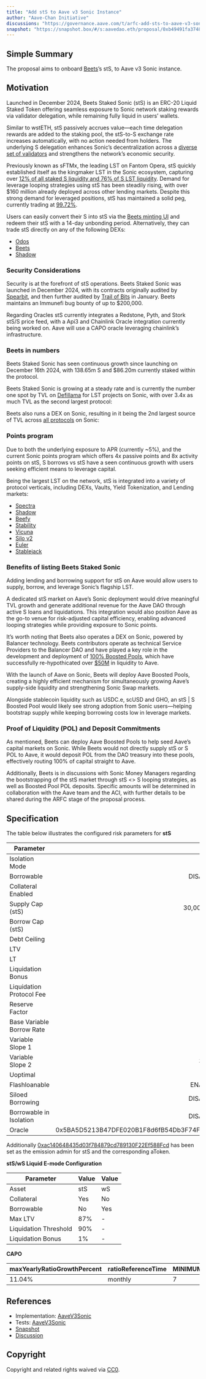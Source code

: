 ```yaml
---
title: "Add stS to Aave v3 Sonic Instance"
author: "Aave-Chan Initiative"
discussions: "https://governance.aave.com/t/arfc-add-sts-to-aave-v3-sonic-instance/21445"
snapshot: "https://snapshot.box/#/s:aavedao.eth/proposal/0xb49491fa374865c309723a992da4d2b1f24e96f310b8842a01cf6215a48e5c6d"
---
```


## Simple Summary

The proposal aims to onboard [Beets](https://beets.fi/)’s stS, to Aave v3 Sonic instance.

## Motivation

Launched in December 2024, Beets Staked Sonic (stS) is an ERC-20 Liquid Staked Token offering seamless exposure to Sonic network staking rewards via validator delegation, while remaining fully liquid in users’ wallets.

Similar to wstETH, stS passively accrues value—each time delegation rewards are added to the staking pool, the stS-to-S exchange rate increases automatically, with no action needed from holders. The underlying S delegation enhances Sonic’s decentralization across a [diverse set of validators](https://dune.com/queries/4534324/7569460) and strengthens the network’s economic security.

Previously known as sFTMx, the leading LST on Fantom Opera, stS quickly established itself as the kingmaker LST in the Sonic ecosystem, capturing over [12% of all staked S liquidity and 76% of S LST liquidity](https://www.defiwars.xyz/wars/sonic). Demand for leverage looping strategies using stS has been steadily rising, with over $160 million already deployed across other lending markets. Despite this strong demand for leveraged positions, stS has maintained a solid peg, currently trading at [99.72%](https://www.defiwars.xyz/wars/sonic).

Users can easily convert their S into stS via the [Beets minting UI](https://beets.fi/stake) and redeem their stS with a 14-day unbonding period. Alternatively, they can trade stS directly on any of the following DEXs:

- [Odos](https://www.odos.xyz/)
- [Beets](https://beets.fi/swap/sonic/0xeeeeeeeeeeeeeeeeeeeeeeeeeeeeeeeeeeeeeeee)
- [Shadow](https://www.shadow.so/trade)

### Security Considerations

Security is at the forefront of stS operations. Beets Staked Sonic was launched in December 2024, with its contracts originally audited by [Spearbit](https://cantina.xyz/portfolio/71a6f59b-7533-4ae9-87c5-d1d1bf6d675a), and then further audited by [Trail of Bits](https://github.com/trailofbits/publications/blob/master/reviews/2025-01-beethovenx-sonicstaking-securityreview.pdf) in January. Beets maintains an Immunefi bug bounty of up to $200,000.

Regarding Oracles stS currently integrates a Redstone, Pyth, and Stork stS/S price feed, with a Api3 and Chainlink Oracle integration currently being worked on. Aave will use a CAPO oracle leveraging chainlink’s infrastructure.

### Beets in numbers

Beets Staked Sonic has seen continuous growth since launching on December 16th 2024, with 138.65m S and $86.20m currently staked within the protocol.

Beets Staked Sonic is growing at a steady rate and is currently the number one spot by TVL on [Defillama](https://defillama.com/protocols/Liquid%20Staking/Sonic) for LST projects on Sonic, with over 3.4x as much TVL as the second largest protocol:

Beets also runs a DEX on Sonic, resulting in it being the 2nd largest source of TVL across [all protocols](https://defillama.com/chain/Sonic) on Sonic:

### Points program

Due to both the underlying exposure to APR (currently ~5%), and the current Sonic points program which offers 4x passive points and 8x activity points on stS, S borrows vs stS have a seen continuous growth with users seeking efficient means to leverage capital.

Being the largest LST on the network, stS is integrated into a variety of protocol verticals, including DEXs, Vaults, Yield Tokenization, and Lending markets:

- [Spectra](https://app.spectra.finance/pools/sonic:0xb2b0b641af3efbb495837323f74d962c534c1f51)
- [Shadow](https://www.shadow.so/liquidity)
- [Beefy](https://app.beefy.com/)
- [Stability](https://stability.farm/vaults/vault/146/0x709833e5b4b98aab812d175510f94bc91cfabd89)
- [Vicuna](https://vicunafinance.com/vaults)
- [Silo v2](https://v2.silo.finance/)
- [Euler](https://app.euler.finance/vault/0x2De851E60e428106fC98fE94017466F8D71793d1?network=sonic)
- [Stablejack](https://app.stablejack.xyz/markets/stS/token?name=yield)

### Benefits of listing Beets Staked Sonic

Adding lending and borrowing support for stS on Aave would allow users to supply, borrow, and leverage Sonic’s flagship LST.

A dedicated stS market on Aave’s Sonic deployment would drive meaningful TVL growth and generate additional revenue for the Aave DAO through active S loans and liquidations. This integration would also position Aave as the go-to venue for risk-adjusted capital efficiency, enabling advanced looping strategies while providing exposure to Sonic points.

It’s worth noting that Beets also operates a DEX on Sonic, powered by Balancer technology. Beets contributors operate as technical Service Providers to the Balancer DAO and have played a key role in the development and deployment of [100% Boosted Pools](https://www.theblock.co/post/330379/balancer-v3-launches-aave), which have successfully re-hypothicated over [$50M](https://balancer.fi/pools?poolTags=BOOSTED) in liquidity to Aave.

With the launch of Aave on Sonic, Beets will deploy Aave Boosted Pools, creating a highly efficient mechanism for simultaneously growing Aave’s supply-side liquidity and strengthening Sonic Swap markets.

Alongside stablecoin liquidity such as USDC.e, scUSD and GHO, an stS | S Boosted Pool would likely see strong adoption from Sonic users—helping bootstrap supply while keeping borrowing costs low in leverage markets.

### Proof of Liquidity (POL) and Deposit Commitments

As mentioned, Beets can deploy Aave Boosted Pools to help seed Aave’s capital markets on Sonic. While Beets would not directly supply stS or S POL to Aave, it would deposit POL from the DAO treasury into these pools, effectively routing 100% of capital straight to Aave.

Additionally, Beets is in discussions with Sonic Money Managers regarding the bootstrapping of the stS market through stS <> S looping strategies, as well as Boosted Pool POL deposits. Specific amounts will be determined in collaboration with the Aave team and the ACI, with further details to be shared during the ARFC stage of the proposal process.

## Specification

The table below illustrates the configured risk parameters for **stS**

| Parameter                 |                                      Value |
| ------------------------- | -----------------------------------------: |
| Isolation Mode            |                                      false |
| Borrowable                |                                   DISABLED |
| Collateral Enabled        |                                       true |
| Supply Cap (stS)          |                                 30,000,000 |
| Borrow Cap (stS)          |                                          1 |
| Debt Ceiling              |                                      USD 0 |
| LTV                       |                                       66 % |
| LT                        |                                       68 % |
| Liquidation Bonus         |                                       10 % |
| Liquidation Protocol Fee  |                                       10 % |
| Reserve Factor            |                                       10 % |
| Base Variable Borrow Rate |                                        0 % |
| Variable Slope 1          |                                       10 % |
| Variable Slope 2          |                                      300 % |
| Uoptimal                  |                                       45 % |
| Flashloanable             |                                    ENABLED |
| Siloed Borrowing          |                                   DISABLED |
| Borrowable in Isolation   |                                   DISABLED |
| Oracle                    | 0x5BA5D5213B47DFE020B1F8d6fB54Db3F74F9ea9a |

Additionally [0xac140648435d03f784879cd789130F22Ef588Fcd](https://sonicscan.org/address/0xac140648435d03f784879cd789130F22Ef588Fcd) has been set as the emission admin for stS and the corresponding aToken.

**stS/wS Liquid E-mode Configuration**

| **Parameter**         | **Value** | **Value** |
| --------------------- | --------- | --------- |
| Asset                 | stS       | wS        |
| Collateral            | Yes       | No        |
| Borrowable            | No        | Yes       |
| Max LTV               | 87%       | -         |
| Liquidation Threshold | 90%       | -         |
| Liquidation Bonus     | 1%        | -         |

**CAPO**

| **maxYearlyRatioGrowthPercent** | **ratioReferenceTime** | **MINIMUM_SNAPSHOT_DELAY** |
| ------------------------------- | ---------------------- | -------------------------- |
| 11.04%                          | monthly                | 7                          |

## References

- Implementation: [AaveV3Sonic](https://github.com/bgd-labs/aave-proposals-v3/blob/main/src/20250418_AaveV3Sonic_AddStSToAaveV3SonicInstance/AaveV3Sonic_AddStSToAaveV3SonicInstance_20250418.sol)
- Tests: [AaveV3Sonic](https://github.com/bgd-labs/aave-proposals-v3/blob/main/src/20250418_AaveV3Sonic_AddStSToAaveV3SonicInstance/AaveV3Sonic_AddStSToAaveV3SonicInstance_20250418.t.sol)
- [Snapshot](https://snapshot.box/#/s:aavedao.eth/proposal/0xb49491fa374865c309723a992da4d2b1f24e96f310b8842a01cf6215a48e5c6d)
- [Discussion](https://governance.aave.com/t/arfc-add-sts-to-aave-v3-sonic-instance/21445)

## Copyright

Copyright and related rights waived via [CC0](https://creativecommons.org/publicdomain/zero/1.0/).
